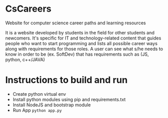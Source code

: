 # CsCareers
Website for computer science career paths and learning resources

It is a website developed by students in the field for other students and newcomers. It's specific for IT and technology-related content that guides people who want to start programming and lists all possible career ways along with requirements for those roles. A user can see what s/he needs to know in order to be (ex. SoftDev) that has requirements such as (JS, python, c++/JAVA)

# Instructions to build and run

- Create python virtual env
- Install python modules using pip and requirements.txt
- Install NodeJS and bootstrap module
- Run App `python app.py`
